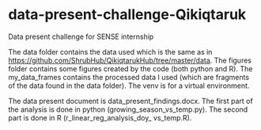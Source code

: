 # data-present-challenge-Qikiqtaruk
Data present challenge for SENSE internship

The data folder contains the data used which is the same as in https://github.com/ShrubHub/QikiqtarukHub/tree/master/data.
The figures folder contains some figures created by the code (both python and R).
The my_data_frames contains the processed data I used (which are fragments of the data found in the data folder).
The venv is for a virtual environment.

The data present document is data_present_findings.docx.
The first part of the analysis is done in python (growing_season_vs_temp.py).
The second part is done in R (r_linear_reg_analysis_doy_ vs_temp.R).
